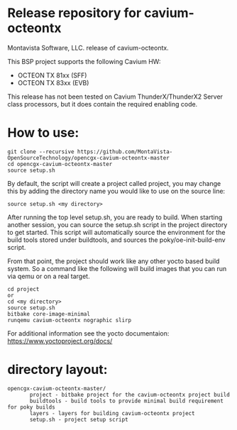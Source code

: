 # Release repository for cavium-octeontx

Montavista Software, LLC. release of cavium-octeontx. 

This BSP project supports the following Cavium HW:
- OCTEON TX 81xx (SFF)
- OCTEON TX 83xx (EVB)

This release has not been tested on Cavium ThunderX/ThunderX2 Server class processors, but it does contain the required enabling code.

How to use:
==========

```
git clone --recursive https://github.com/MontaVista-OpenSourceTechnology/opencgx-cavium-octeontx-master
cd opencgx-cavium-octeontx-master
source setup.sh
```
By default, the script will create a project called project, you may change this
by adding the directory name you would like to use on the source line:

```
source setup.sh <my directory>
```

After running the top level setup.sh, you are ready to build. When starting
another session, you can source the setup.sh script in the project directory
to get started. This script will automatically source the environment for
the build tools stored under buildtools, and sources the 
poky/oe-init-build-env script.

From that point, the project should work like any other yocto based build system. So
a command like the following will build images that you can run via qemu or on a real target.

```
cd project
or
cd <my directory>
source setup.sh
bitbake core-image-minimal 
runqemu cavium-octeontx nographic slirp
```

For additional information see the yocto documentaion: https://www.yoctoproject.org/docs/

directory layout:
================
```
opencgx-cavium-octeontx-master/
       project - bitbake project for the cavium-octeontx project build
       buildtools - build tools to provide minimal build requirement for poky builds
       layers - layers for building cavium-octeontx project
       setup.sh - project setup script  
```

